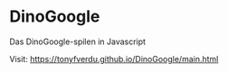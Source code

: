 # DinoGoogle
Das DinoGoogle-spilen in Javascript


Visit:  https://tonyfverdu.github.io/DinoGoogle/main.html
